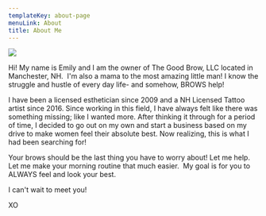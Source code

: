 ```yaml
---
templateKey: about-page
menuLink: About
title: About Me
---
```

![](/img/the-good-brow-logo.png)

Hi! My name is Emily and I am the owner of The Good Brow, LLC located in Manchester, NH.  I'm also a mama to the most amazing little man! I know the struggle and hustle of every day life- and somehow, BROWS help! 

I have been a licensed esthetician since 2009 and a NH Licensed Tattoo artist since 2016. Since working in this field, I have always felt like there was something missing; like I wanted more. After thinking it through for a period of time, I decided to go out on my own and start a business based on my drive to make women feel their absolute best. Now realizing, this is what I had been searching for! 

Your brows should be the last thing you have to worry about! Let me help. Let me make your morning routine that much easier.  My goal is for you to ALWAYS feel and look your best. 

I can't wait to meet you!

XO